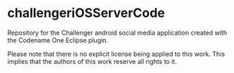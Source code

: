 # challengeriOSServerCode
Repository for the Challenger android social media application created with the Codename One Eclipse plugin.

Please note that there is no explicit license being applied to this work. This implies that the authors of this work reserve all rights to it.
